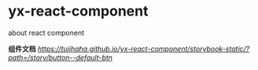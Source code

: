 # yx-react-component

about react component

**组件文档**
*https://tujihaha.github.io/yx-react-component/storybook-static/?path=/story/button--default-btn*
